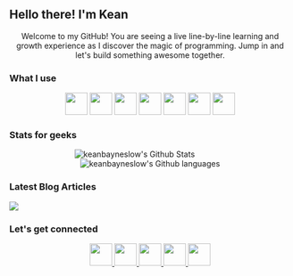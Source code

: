 ## Hello there! I'm Kean

<div align="center">
Welcome to my GitHub! 
You are seeing a live line-by-line learning and growth experience as I discover the magic of programming. Jump in and let's build something awesome together.
</div>

### What I use

<div align="center">
<p align="center">
  <img src="https://github.com/keanbayneslow/keanbayneslow/assets/73255868/68f6b980-6fbd-4f68-b916-8622ebaf0f8f" width="40">
  <img src="https://github.com/keanbayneslow/keanbayneslow/assets/73255868/4d654309-74f8-444b-b7b1-2522aa2d964f" width="40">
  <img src="https://github.com/keanbayneslow/keanbayneslow/assets/73255868/8c75aba7-789e-4bf5-9fd4-c0a9efc1fb2d" width="40">
  <img src="https://github.com/keanbayneslow/keanbayneslow/assets/73255868/0f8fadab-8d15-4d26-953e-e543c03595c3" width="40">
  <img src="https://github.com/keanbayneslow/keanbayneslow/assets/73255868/d7e856e4-7223-4f62-95d3-203531e77954" width="40">
  <img src="https://github.com/keanbayneslow/keanbayneslow/assets/73255868/32626054-ebd0-43d7-a163-89065a765832" width="40">
  <img src="https://github.com/keanbayneslow/keanbayneslow/assets/73255868/ef9e1b05-eb55-4691-b3d5-c29927c12271" width="40">
</p>
</div>

### Stats for geeks

<div align="center">
  <img src="https://github-readme-stats.vercel.app/api?username=keanbayneslow&include_all_commits=true&contributions=true&count_private=true&show_icons=true&line_height=20&title_color=7A7ADB&icon_color=2234AE&text_color=D3D3D3&bg_color=0,000000,130F40" alt="keanbayneslow's Github Stats">
  &nbsp; &nbsp; &nbsp; &nbsp; &nbsp; &nbsp; &nbsp;
  <img src="https://github-readme-stats.vercel.app/api/top-langs/?username=keanbayneslow&layout=compact&text_color=D3D3D3&bg_color=0,000000,130F40" alt="keanbayneslow's Github languages">
</div>

### Latest Blog Articles

<div align="center">
  <a href="https://medium.com/@kean.bayneslow" target="_blank"><img src="https://github-readme-medium.vercel.app/?username=kean.bayneslow&limit=3" style="display: flex; flex-direction: row;" /></a>
</div>

### Let's get connected

<div align="center">  
  <a href="https://www.linkedin.com/in/kean-bayneslow/" target="_blank" rel="noopener noreferrer">
    <img src="https://github.com/keanbayneslow/keanbayneslow/assets/73255868/85790846-59c0-44c9-9921-91cf0d2fccf3" width="40" />
  </a>

  <a href="mailto:kean.bayneslow@gmail.com" target="_blank" rel="noopener noreferrer">
    <img src="https://github.com/keanbayneslow/keanbayneslow/assets/73255868/3e809d85-0b1b-4c20-a9d7-2ffca528eb5e" width="40" />
  </a>

  <a href="https://medium.com/@kean.bayneslow" target="_blank" rel="noopener noreferrer">
    <img src="https://github.com/keanbayneslow/keanbayneslow/assets/73255868/0a7170d5-b6af-452f-9c53-5c4c161b17b9" width="40" />
  </a>

   <a href="https://codepen.io/keanbayneslow" target="_blank" rel="noopener noreferrer">
    <img src="https://github.com/keanbayneslow/keanbayneslow/assets/73255868/aa9af0df-2eed-4aac-b918-3fd83aa0ac61" width="40" />
  </a>

  <a href="https://keanbayneslow.vercel.app/" target="_blank" rel="noopener noreferrer">
    <img src="https://github.com/keanbayneslow/keanbayneslow/assets/73255868/837dd003-2fae-4d0f-b3c7-769cc6851cc9" width="40" />
  </a>
</div>
